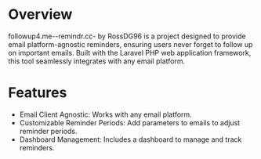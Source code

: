 # Overview
followup4.me--remindr.cc- by RossDG96 is a project designed to provide email platform-agnostic reminders, ensuring users never forget to follow up on important emails. Built with the Laravel PHP web application framework, this tool seamlessly integrates with any email platform.

# Features
- Email Client Agnostic: Works with any email platform.
- Customizable Reminder Periods: Add parameters to emails to adjust reminder periods.
- Dashboard Management: Includes a dashboard to manage and track reminders.
